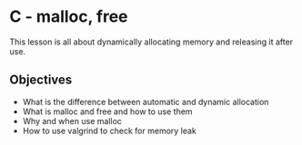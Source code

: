 # C - malloc, free
This lesson is all about dynamically allocating memory and releasing it after use.

## Objectives
* What is the difference between automatic and dynamic allocation
* What is malloc and free and how to use them
* Why and when use malloc
* How to use valgrind to check for memory leak
